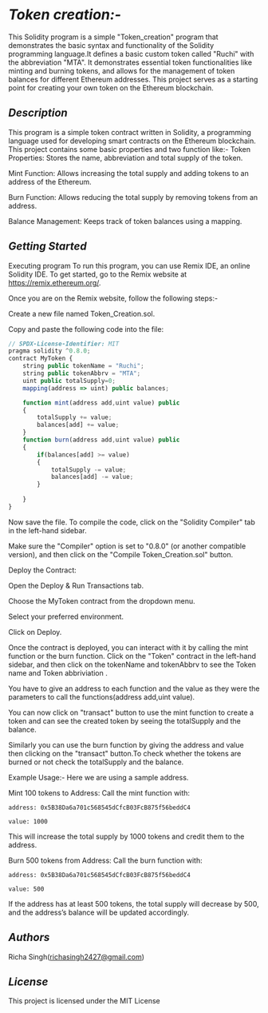 # _Token creation:-_

This Solidity program is a simple "Token_creation" program that demonstrates the basic syntax and functionality of the Solidity programming language.It defines a basic custom token called "Ruchi" with the abbreviation "MTA". It demonstrates essential token functionalities like minting and burning tokens, and allows for the management of token balances for different Ethereum addresses. This project serves as a starting point for creating your own token on the Ethereum blockchain.

## _Description_
This program is a simple token contract written in Solidity, a programming language used for developing smart contracts on the Ethereum blockchain. This project contains some basic properties and two function like:-
Token Properties: Stores the name, abbreviation and total supply of the token.

Mint Function: Allows increasing the total supply and adding tokens to an address of the Ethereum.

Burn Function: Allows reducing the total supply by removing tokens from an address.

Balance Management: Keeps track of token balances using a mapping.

## _Getting Started_
Executing program
To run this program, you can use Remix IDE, an online Solidity IDE. To get started, go to the Remix website at https://remix.ethereum.org/.

Once you are on the Remix website, follow the following steps:-

Create a new file named Token_Creation.sol.

Copy and paste the following code into the file:
```javascript
// SPDX-License-Identifier: MIT
pragma solidity ^0.8.0;
contract MyToken {
    string public tokenName = "Ruchi";
    string public tokenAbbrv = "MTA";
    uint public totalSupply=0;
    mapping(address => uint) public balances;

    function mint(address add,uint value) public 
    {
        totalSupply += value;
        balances[add] += value;
    }
    function burn(address add,uint value) public 
    {
        if(balances[add] >= value)
        {
            totalSupply -= value;
            balances[add] -= value; 
        }
        
    }
}
```
Now save the file.
To compile the code, click on the "Solidity Compiler" tab in the left-hand sidebar. 

Make sure the "Compiler" option is set to "0.8.0" (or another compatible version), and then click on the "Compile Token_Creation.sol" button.

Deploy the Contract:

Open the Deploy & Run Transactions tab.

Choose the MyToken contract from the dropdown menu.

Select your preferred environment.

Click on Deploy.

Once the contract is deployed, you can interact with it by calling the mint function or the burn function. Click on the "Token" contract in the left-hand sidebar, and then click on the tokenName and tokenAbbrv to see the Token name and Token abbriviation .

You have to give an address to each function and the value as they were the parameters to call the functions(address add,uint value).

You can now click on "transact" button to use the mint function to create a token and can see the created token by seeing the totalSupply and the balance.

Similarly you can use the burn function by giving the address and value then clicking on the "transact" button.To check whether the tokens are burned or not check the totalSupply and the balance.


Example Usage:-
Here we are using a sample address.

Mint 100 tokens to Address:
Call the mint function with:

    address: 0x5B38Da6a701c568545dCfcB03FcB875f56beddC4

    value: 1000

This will increase the total supply by 1000 tokens and credit them to the address.

Burn 500 tokens from Address:
Call the burn function with:

    address: 0x5B38Da6a701c568545dCfcB03FcB875f56beddC4

    value: 500

If the address has at least 500 tokens, the total supply will decrease by 500, and the address’s balance will be updated accordingly.

## _Authors_
Richa Singh(richasingh2427@gmail.com)

## _License_
This project is licensed under the MIT License
